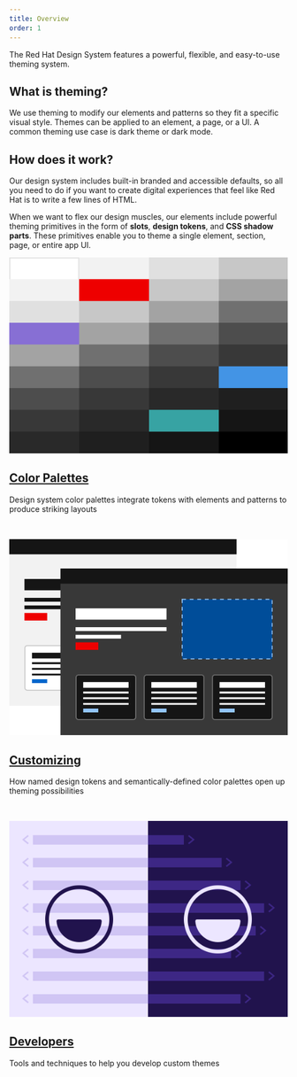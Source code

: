 ```yaml
---
title: Overview
order: 1
---
```

<style data-helmet>
  .card-grid {
    display: grid;
    gap: var(--rh-space-2xl, 32px);
    grid-template-columns: repeat(auto-fill, minmax(320px, 1fr));
  }
</style>

<link rel="stylesheet"
      href="/assets/packages/@rhds/elements/elements/rh-tile/rh-tile-lightdom.css"
      data-helmet>

<script type="module" data-helmet>
  import '@rhds/elements/rh-cta/rh-cta.js';
  import '@rhds/elements/rh-tile/rh-tile.js';
</script>

The Red Hat Design System features a powerful, flexible, and easy-to-use theming 
system.

## What is theming?

We use theming to modify our elements and patterns so they fit a specific visual 
style. Themes can be applied to an element, a page, or a UI. A common theming 
use case is dark theme or dark mode.

## How does it work?

Our design system includes built-in branded and accessible defaults, so all you 
need to do if you want to create digital experiences that feel like Red Hat is 
to write a few lines of HTML.

When we want to flex our design muscles, our elements include powerful theming 
primitives in the form of **slots**, **design tokens**, and **CSS shadow 
parts**. These primitives enable you to theme a single element, section, page, 
or entire app UI.

<nav class="card-grid" aria-label="Theming pages">
  <rh-tile>
    <img slot="image" src="/assets/theming/color-palettes.svg" alt="">
    <h2 slot="headline">
      <a href="color-palettes/">Color Palettes</a>
    </h2>
    <p>Design system color palettes integrate tokens with elements and
       patterns to produce striking layouts</p>
  </rh-tile>

  <rh-tile>
    <img slot="image" src="/assets/theming/customizing.svg" alt="">
    <h2 slot="headline">
      <a href="customizing/">Customizing</a>
    </h2>
    <p>How named design tokens and semantically-defined color palettes open up
       theming possibilities</p>
  </rh-tile>

  <rh-tile>
    <img slot="image" src="/assets/theming/developers.svg" alt="">
    <h2 slot="headline">
      <a href="developers/">Developers</a>
    </h2>
    <p>Tools and techniques to help you develop custom themes</p>
  </rh-tile>
</nav>
